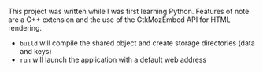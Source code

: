 This project was written while I was first learning Python.  Features of note are a C++ extension and the use of the GtkMozEmbed API for HTML rendering.

* `build` will compile the shared object and create storage directories (data and keys)
* `run` will launch the application with a default web address

